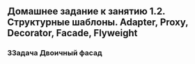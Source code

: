 ## Домашнее задание к занятию 1.2. Структурные шаблоны. Adapter, Proxy, Decorator, Facade, Flyweight
### ЗЗадача Двоичный фасад
